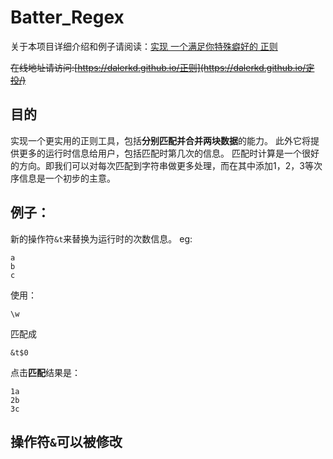 # Batter_Regex
关于本项目详细介绍和例子请阅读：[实现 一个满足你特殊癖好的 正则](http://blog.csdn.net/dalerkd/article/details/71257696)

~~在线地址请访问:[https://dalerkd.github.io/正则](https://dalerkd.github.io/定投/)~~
## 目的

实现一个更实用的正则工具，包括**分别匹配并合并两块数据**的能力。
此外它将提供更多的运行时信息给用户，包括匹配时第几次的信息。
匹配时计算是一个很好的方向。即我们可以对每次匹配到字符串做更多处理，而在其中添加1，2，3等次序信息是一个初步的主意。

## 例子：

新的操作符```&t```来替换为运行时的次数信息。
eg:
```
a
b
c
```
使用：
```
\w
```
匹配成
```
&t$0
```
点击**匹配**结果是：
```
1a
2b
3c
```

## 操作符```&```可以被修改
